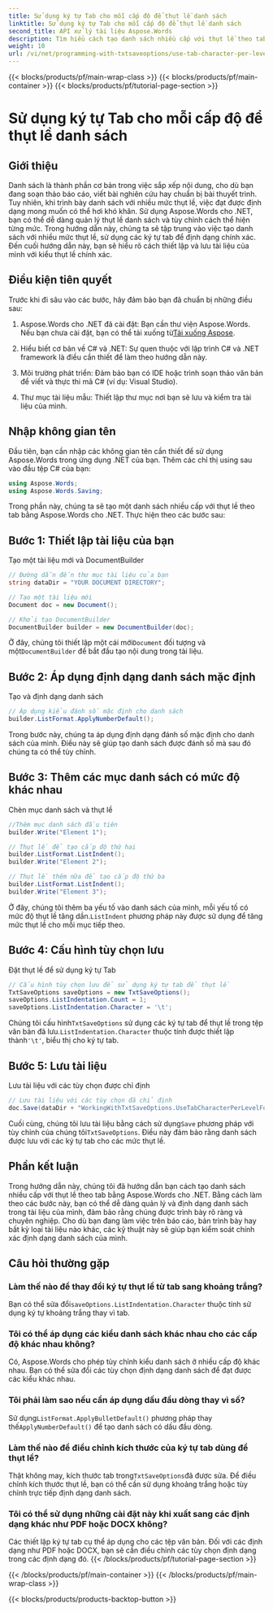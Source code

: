 ```yaml
---
title: Sử dụng ký tự Tab cho mỗi cấp độ để thụt lề danh sách
linktitle: Sử dụng ký tự Tab cho mỗi cấp độ để thụt lề danh sách
second_title: API xử lý tài liệu Aspose.Words
description: Tìm hiểu cách tạo danh sách nhiều cấp với thụt lề theo tab bằng Aspose.Words cho .NET. Thực hiện theo hướng dẫn này để định dạng danh sách chính xác trong tài liệu của bạn.
weight: 10
url: /vi/net/programming-with-txtsaveoptions/use-tab-character-per-level-for-list-indentation/
---
```


{{< blocks/products/pf/main-wrap-class >}}
{{< blocks/products/pf/main-container >}}
{{< blocks/products/pf/tutorial-page-section >}}

# Sử dụng ký tự Tab cho mỗi cấp độ để thụt lề danh sách

## Giới thiệu

Danh sách là thành phần cơ bản trong việc sắp xếp nội dung, cho dù bạn đang soạn thảo báo cáo, viết bài nghiên cứu hay chuẩn bị bài thuyết trình. Tuy nhiên, khi trình bày danh sách với nhiều mức thụt lề, việc đạt được định dạng mong muốn có thể hơi khó khăn. Sử dụng Aspose.Words cho .NET, bạn có thể dễ dàng quản lý thụt lề danh sách và tùy chỉnh cách thể hiện từng mức. Trong hướng dẫn này, chúng ta sẽ tập trung vào việc tạo danh sách với nhiều mức thụt lề, sử dụng các ký tự tab để định dạng chính xác. Đến cuối hướng dẫn này, bạn sẽ hiểu rõ cách thiết lập và lưu tài liệu của mình với kiểu thụt lề chính xác.

## Điều kiện tiên quyết

Trước khi đi sâu vào các bước, hãy đảm bảo bạn đã chuẩn bị những điều sau:

1.  Aspose.Words cho .NET đã cài đặt: Bạn cần thư viện Aspose.Words. Nếu bạn chưa cài đặt, bạn có thể tải xuống từ[Tải xuống Aspose](https://releases.aspose.com/words/net/).

2. Hiểu biết cơ bản về C# và .NET: Sự quen thuộc với lập trình C# và .NET framework là điều cần thiết để làm theo hướng dẫn này.

3. Môi trường phát triển: Đảm bảo bạn có IDE hoặc trình soạn thảo văn bản để viết và thực thi mã C# (ví dụ: Visual Studio).

4. Thư mục tài liệu mẫu: Thiết lập thư mục nơi bạn sẽ lưu và kiểm tra tài liệu của mình. 

## Nhập không gian tên

Đầu tiên, bạn cần nhập các không gian tên cần thiết để sử dụng Aspose.Words trong ứng dụng .NET của bạn. Thêm các chỉ thị using sau vào đầu tệp C# của bạn:

```csharp
using Aspose.Words;
using Aspose.Words.Saving;
```

Trong phần này, chúng ta sẽ tạo một danh sách nhiều cấp với thụt lề theo tab bằng Aspose.Words cho .NET. Thực hiện theo các bước sau:

## Bước 1: Thiết lập tài liệu của bạn

Tạo một tài liệu mới và DocumentBuilder

```csharp
// Đường dẫn đến thư mục tài liệu của bạn
string dataDir = "YOUR DOCUMENT DIRECTORY";

// Tạo một tài liệu mới
Document doc = new Document();

// Khởi tạo DocumentBuilder
DocumentBuilder builder = new DocumentBuilder(doc);
```

 Ở đây, chúng tôi thiết lập một cái mới`Document` đối tượng và một`DocumentBuilder` để bắt đầu tạo nội dung trong tài liệu.

## Bước 2: Áp dụng định dạng danh sách mặc định

Tạo và định dạng danh sách

```csharp
// Áp dụng kiểu đánh số mặc định cho danh sách
builder.ListFormat.ApplyNumberDefault();
```

Trong bước này, chúng ta áp dụng định dạng đánh số mặc định cho danh sách của mình. Điều này sẽ giúp tạo danh sách được đánh số mà sau đó chúng ta có thể tùy chỉnh.

## Bước 3: Thêm các mục danh sách có mức độ khác nhau

Chèn mục danh sách và thụt lề

```csharp
//Thêm mục danh sách đầu tiên
builder.Write("Element 1");

// Thụt lề để tạo cấp độ thứ hai
builder.ListFormat.ListIndent();
builder.Write("Element 2");

// Thụt lề thêm nữa để tạo cấp độ thứ ba
builder.ListFormat.ListIndent();
builder.Write("Element 3");
```

 Ở đây, chúng tôi thêm ba yếu tố vào danh sách của mình, mỗi yếu tố có mức độ thụt lề tăng dần.`ListIndent` phương pháp này được sử dụng để tăng mức thụt lề cho mỗi mục tiếp theo.

## Bước 4: Cấu hình tùy chọn lưu

Đặt thụt lề để sử dụng ký tự Tab

```csharp
// Cấu hình tùy chọn lưu để sử dụng ký tự tab để thụt lề
TxtSaveOptions saveOptions = new TxtSaveOptions();
saveOptions.ListIndentation.Count = 1;
saveOptions.ListIndentation.Character = '\t';
```

 Chúng tôi cấu hình`TxtSaveOptions` sử dụng các ký tự tab để thụt lề trong tệp văn bản đã lưu.`ListIndentation.Character` thuộc tính được thiết lập thành`'\t'`, biểu thị cho ký tự tab.

## Bước 5: Lưu tài liệu

Lưu tài liệu với các tùy chọn được chỉ định

```csharp
// Lưu tài liệu với các tùy chọn đã chỉ định
doc.Save(dataDir + "WorkingWithTxtSaveOptions.UseTabCharacterPerLevelForListIndentation.txt", saveOptions);
```

 Cuối cùng, chúng tôi lưu tài liệu bằng cách sử dụng`Save` phương pháp với tùy chỉnh của chúng tôi`TxtSaveOptions`. Điều này đảm bảo rằng danh sách được lưu với các ký tự tab cho các mức thụt lề.

## Phần kết luận

Trong hướng dẫn này, chúng tôi đã hướng dẫn bạn cách tạo danh sách nhiều cấp với thụt lề theo tab bằng Aspose.Words cho .NET. Bằng cách làm theo các bước này, bạn có thể dễ dàng quản lý và định dạng danh sách trong tài liệu của mình, đảm bảo rằng chúng được trình bày rõ ràng và chuyên nghiệp. Cho dù bạn đang làm việc trên báo cáo, bản trình bày hay bất kỳ loại tài liệu nào khác, các kỹ thuật này sẽ giúp bạn kiểm soát chính xác định dạng danh sách của mình.

## Câu hỏi thường gặp

### Làm thế nào để thay đổi ký tự thụt lề từ tab sang khoảng trắng?
 Bạn có thể sửa đổi`saveOptions.ListIndentation.Character` thuộc tính sử dụng ký tự khoảng trắng thay vì tab.

### Tôi có thể áp dụng các kiểu danh sách khác nhau cho các cấp độ khác nhau không?
Có, Aspose.Words cho phép tùy chỉnh kiểu danh sách ở nhiều cấp độ khác nhau. Bạn có thể sửa đổi các tùy chọn định dạng danh sách để đạt được các kiểu khác nhau.

### Tôi phải làm sao nếu cần áp dụng dấu đầu dòng thay vì số?
 Sử dụng`ListFormat.ApplyBulletDefault()` phương pháp thay thế`ApplyNumberDefault()` để tạo danh sách có dấu đầu dòng.

### Làm thế nào để điều chỉnh kích thước của ký tự tab dùng để thụt lề?
 Thật không may, kích thước tab trong`TxtSaveOptions`đã được sửa. Để điều chỉnh kích thước thụt lề, bạn có thể cần sử dụng khoảng trắng hoặc tùy chỉnh trực tiếp định dạng danh sách.

### Tôi có thể sử dụng những cài đặt này khi xuất sang các định dạng khác như PDF hoặc DOCX không?
Các thiết lập ký tự tab cụ thể áp dụng cho các tệp văn bản. Đối với các định dạng như PDF hoặc DOCX, bạn sẽ cần điều chỉnh các tùy chọn định dạng trong các định dạng đó.
{{< /blocks/products/pf/tutorial-page-section >}}

{{< /blocks/products/pf/main-container >}}
{{< /blocks/products/pf/main-wrap-class >}}

{{< blocks/products/products-backtop-button >}}
